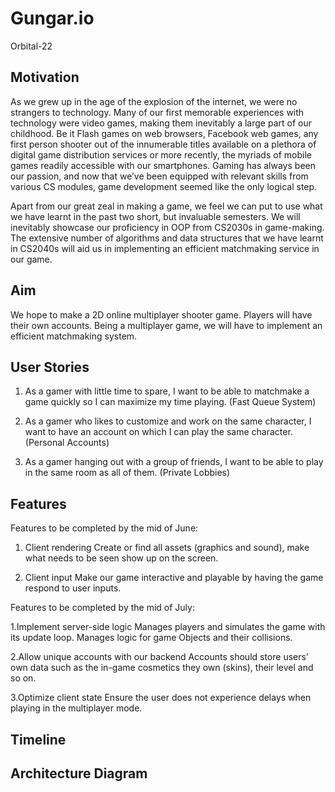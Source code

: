 # Gungar.io
Orbital-22

## Motivation
As we grew up in the age of the explosion of the internet, we were no strangers to technology. Many of our first memorable experiences with technology were video games, making them inevitably a large part of our childhood. Be it Flash games on web browsers, Facebook web games, any first person shooter out of the innumerable titles available on a plethora of digital game distribution services or more recently, the myriads of mobile games readily accessible with our smartphones. Gaming has always been our passion, and now that we’ve been equipped with relevant skills from various CS modules, game development seemed like the only logical step.

Apart from our great zeal in making a game, we feel we can put to use what we have learnt in the past two short, but invaluable semesters. We will inevitably showcase our proficiency in OOP from CS2030s in game-making. The extensive number of algorithms and data structures that we have learnt in CS2040s will aid us in implementing an efficient matchmaking service in our game.


## Aim
We hope to make a 2D online multiplayer shooter game. Players will have their own accounts. Being a multiplayer game, we will have to implement an efficient matchmaking system.

## User Stories
1. As a gamer with little time to spare, I want to be able to matchmake a game quickly so I can maximize my time playing. (Fast Queue System)
 
2. As a gamer who likes to customize and work on the same character, I want to have an account on which I can play the same character. (Personal Accounts) 

3. As a gamer hanging out with a group of friends, I want to be able to play in the same room as all of them. (Private Lobbies)

## Features
Features to be completed by the mid of June: 

1. Client rendering
Create or find all assets (graphics and sound), make what needs to be seen show up on the screen.

2. Client input 
Make our game interactive and playable by having the game respond to user inputs.

Features to be completed by the mid of July: 

1.Implement server-side logic
Manages players and simulates the game with its update loop. Manages logic for game Objects and their collisions.

2.Allow unique accounts with our backend 
Accounts should store users’ own data such as the in-game cosmetics they own (skins), their level and so on.

3.Optimize client state 
Ensure the user does not experience delays when playing in the multiplayer mode.

## Timeline

## Architecture Diagram

